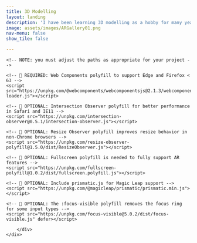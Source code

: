 ```yaml
---
title: 3D Modelling
layout: landing
description: 'I have been learning 3D modelling as a hobby for many years and have used it in a few projects.'
image: assets/images/ARGallery01.png
nav-menu: false
show_tile: false

---
```

<!-- The following libraries and polyfills are recommended to maximize browser support -->
    <!-- NOTE: you must adjust the paths as appropriate for your project -->

    <!-- 🚨 REQUIRED: Web Components polyfill to support Edge and Firefox < 63 -->
    <script src="https://unpkg.com/@webcomponents/webcomponentsjs@2.1.3/webcomponents-loader.js"></script>

    <!-- 💁 OPTIONAL: Intersection Observer polyfill for better performance in Safari and IE11 -->
    <script src="https://unpkg.com/intersection-observer@0.5.1/intersection-observer.js"></script>

    <!-- 💁 OPTIONAL: Resize Observer polyfill improves resize behavior in non-Chrome browsers -->
    <script src="https://unpkg.com/resize-observer-polyfill@1.5.0/dist/ResizeObserver.js"></script>

    <!-- 💁 OPTIONAL: Fullscreen polyfill is needed to fully support AR features -->
    <script src="https://unpkg.com/fullscreen-polyfill@1.0.2/dist/fullscreen.polyfill.js"></script>

    <!-- 💁 OPTIONAL: Include prismatic.js for Magic Leap support -->
    <script src="https://unpkg.com/@magicleap/prismatic/prismatic.min.js"></script>

    <!-- 💁 OPTIONAL: The :focus-visible polyfill removes the focus ring for some input types -->
    <script src="https://unpkg.com/focus-visible@5.0.2/dist/focus-visible.js" defer></script>

<!-- Main assets/images/ar-business-card_urs_01.PNG -->
<div id="main">

<!-- One -->

<section id="one" class="spotlights">
<section>
<div class="content">
	<div class="inner">
	<model-viewer src="{% link assets/models/santabox.glb %}" data-position="25% 25%" /
								ios-src=""
								alt=""
								autoplay
								shadow-intensity="1"
								camera-controls
								interaction-prompt="auto"
								auto-rotate ar magic-leap>
		<div id="lazy-load-poster" slot="poster"></div>
	</model-viewer>

		</div>
	</div>
</section>	

</section>



<!-- Three -->


</div>
